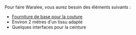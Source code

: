 Pour faire Waralee, vous aurez besoin des éléments suivants :

*   [Fourniture de base pour la couture](/docs/sewing/basic-sewing-supplies)
*   Environ 2 mètres d'un tissu adapté
*   Quelques interfaces pour la ceinture
